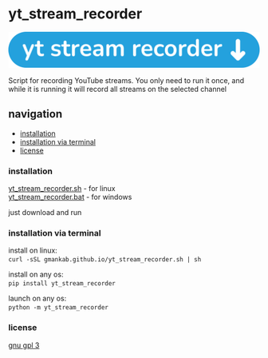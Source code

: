 # yt_stream_recorder

<img src="https://github.com/gmankab/yt_stream_recorder/raw/main/img/transparent.png">

Script for recording YouTube streams. You only need to run it once, and while it is running it will record all streams on the selected channel

## navigation

- [installation](#installation)
- [installation via terminal](#installation-via-terminal)
- [license](#license)


### installation

[yt_stream_recorder.sh](https://gmankab.github.io/yt_stream_recorder.sh) - for linux  
[yt_stream_recorder.bat](https://gmankab.github.io/yt_stream_recorder.bat) - for windows

just download and run

### installation via terminal

install on linux:  
`curl -sSL gmankab.github.io/yt_stream_recorder.sh | sh`

install on any os:  
`pip install yt_stream_recorder`

launch on any os:  
`python -m yt_stream_recorder`

### license

[gnu gpl 3](https://gnu.org/licenses/gpl-3.0.en.html)
